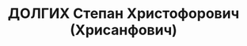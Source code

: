 ---
title: ДОЛГИХ Степан Христофорович (Хрисанфович)
description: 'Род. в 1891, Курская губ., Льговский уезд, с. Ивановское, русский, обр.:
  высшее, член ВКП(б). Проживал: Москва, ул. Солянка, д. 1, кв. 111. Уполномоченный
  Главлита при Трансжелдориздате.

  Арестован 29.10.1936. Обв. в подготовке терактов. Приговор: ВК ВС СССР, 08.03.1937
  – ВМН. Расстрелян 09.03.1937, г.Москва.

  Реабилитирован ВК ВС СССР 08.09.1956'
---